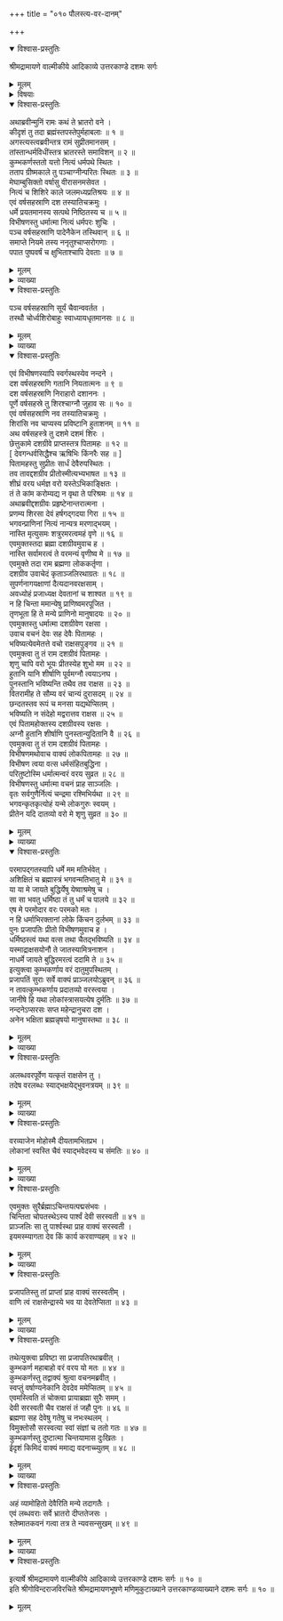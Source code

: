 +++
title = "०१० पौलस्त्य-वर-दानम्"

+++

<details open><summary>विश्वास-प्रस्तुतिः</summary>

श्रीमद्रामायणे वाल्मीकीये आदिकाव्ये उत्तरकाण्डे दशमः सर्गः
</details>

<details><summary>मूलम्</summary>

श्रीमद्रामायणे वाल्मीकीये आदिकाव्ये उत्तरकाण्डे दशमः सर्गः
</details>

<details><summary>विषयाः</summary>

रावणादि-तपस्-तुष्टेन ब्रह्मणा  
रावणाय तत्-प्रार्थनानुसारेण  
मानुषान्य-सर्वावध्यत्व-वर-दान-पूर्वकं  
पुनः परितोषाच्  
छेदे छेदे पुनर् नव-नव-शिरः-प्ररोहादि-विषयक-वरान्तर-दानम् ॥ १॥  

विभीषणाय तत्-प्रार्थनानुरेधेन  
धार्मिकत्वादि-वर-दान-पूर्वकं स्वयं-चिर-जीवित्व-वरदानम् ॥ २ ॥ 

कुंभकर्णाय वरदान-प्रवृत्तेन ब्रह्मणा  
देव-गण-प्रार्थनया सरस्वतीं प्रति तज्-जिह्वा-संनिधानेन  
विपरीत-वर-वरण-करण-प्रेरणा ॥ ३ ॥ 

ब्रह्मणा सरस्वती-विमोहित-मनस्कतया  
कुंभकर्णेन चिर-स्वाप-याचने  
तस्मै तद्-दान-पूर्वकं स्व-लोक-गमनम् ॥ ४ ॥
</details>

<details open><summary>विश्वास-प्रस्तुतिः</summary>

अथाब्रवीन्मुनिं रामः कथं ते भ्रातरो वने ।  
कीदृशं तु तदा ब्रह्मंस्तपस्तेपुर्महाबलाः ॥ १ ॥  
अगस्त्यस्त्वब्रवीन्तत्र रामं सुप्रीतमानसम् ।  
तांस्तान्धर्मविधींस्तत्र भ्रातरस्ते समाविशन् ॥ २ ॥  
कुम्भकर्णस्ततो यत्तो नित्यं धर्मपथे स्थितः ।  
तताप ग्रीष्मकाले तु पञ्चाग्नीन्परितः स्थितः ॥ ३ ॥  
मेघाम्बुसिक्तो वर्षासु वीरासनमसेवत ।  
नित्यं च शिशिरे काले जलमध्यप्रतिश्रयः ॥ ४ ॥  
एवं वर्षसहस्राणि दश तस्यातिचक्रमुः ।  
धर्मे प्रयतमानस्य सत्पथे निष्ठितस्य च ॥ ५ ॥  
विभीषणस्तु धर्मात्मा नित्यं धर्मपरः शुचिः ।  
पञ्च वर्षसहस्राणि पादेनैकेन तस्थिवान् ॥ ६ ॥  
समाप्ते नियमे तस्य ननृतुश्चाप्सरोगणाः ।  
पपात पुष्पवर्षं च क्षुभिताश्चापि देवताः ॥ ७ ॥
</details>

<details><summary>मूलम्</summary>

अथाब्रवीन्मुनिं रामः कथं ते भ्रातरो वने ।  
कीदृशं तु तदा ब्रह्मंस्तपस्तेपुर्महाबलाः ॥ १ ॥  
अगस्त्यस्त्वब्रवीन्तत्र रामं सुप्रीतमानसम् ।  
तांस्तान्धर्मविधींस्तत्र भ्रातरस्ते समाविशन् ॥ २ ॥  
कुम्भकर्णस्ततो यत्तो नित्यं धर्मपथे स्थितः ।  
तताप ग्रीष्मकाले तु पञ्चाग्नीन्परितः स्थितः ॥ ३ ॥  
मेघाम्बुसिक्तो वर्षासु वीरासनमसेवत ।  
नित्यं च शिशिरे काले जलमध्यप्रतिश्रयः ॥ ४ ॥  
एवं वर्षसहस्राणि दश तस्यातिचक्रमुः ।  
धर्मे प्रयतमानस्य सत्पथे निष्ठितस्य च ॥ ५ ॥  
विभीषणस्तु धर्मात्मा नित्यं धर्मपरः शुचिः ।  
पञ्च वर्षसहस्राणि पादेनैकेन तस्थिवान् ॥ ६ ॥  
समाप्ते नियमे तस्य ननृतुश्चाप्सरोगणाः ।  
पपात पुष्पवर्षं च क्षुभिताश्चापि देवताः ॥ ७ ॥
</details>

<details><summary>व्याख्या</summary>

वीरासनं नाम वामोरूपरि दक्षिणजङ्घां प्रतिष्ठाप्य स्थितिः ॥ ४-७ ॥
</details>

<details open><summary>विश्वास-प्रस्तुतिः</summary>

पञ्च वर्षसहस्राणि सूर्यं चैवान्ववर्तत ।  
तस्थौ चोर्ध्वशिरोबाहुः स्वाध्यायधृतमानसः ॥ ८ ॥
</details>

<details><summary>मूलम्</summary>

पञ्च वर्षसहस्राणि सूर्यं चैवान्ववर्तत ।  
तस्थौ चोर्ध्वशिरोबाहुः स्वाध्यायधृतमानसः ॥ ८ ॥
</details>

<details><summary>व्याख्या</summary>

सूर्यं चैवेति चकारेण पूर्ववदेकपादस्थितिः समुच्चीयते ॥ ८ ॥
</details>

<details open><summary>विश्वास-प्रस्तुतिः</summary>

एवं विभीषणस्यापि स्वर्गस्थस्येव नन्दने ।  
दश वर्षसहस्राणि गतानि नियतात्मनः ॥ ९ ॥  
दश वर्षसहस्राणि निराहारो दशाननः ।  
पूर्णे वर्षसहस्रे तु शिरश्चाग्नौ जुहाव सः ॥ १० ॥  
एवं वर्षसहस्राणि नव तस्यातिचक्रमुः ।  
शिरांसि नव चाप्यस्य प्रविष्टानि हुताशनम् ॥ ११ ॥  
अथ वर्षसहस्त्रे तु दशमे दशमं शिरः ।  
छेत्तुकामे दशग्रीवे प्राप्तस्तत्र पितामहः ॥ १२ ॥  
\[ देवगन्धर्वसिद्धैश्च ऋषिभिः किंनरैः सह ॥ \]  
पितामहस्तु सुप्रीतः सार्धं देवैरुपस्थितः ।  
तव तावद्दशग्रीव प्रीतोस्मीत्यभ्यभाषत ॥ १३ ॥  
शीघ्रं वरय धर्मज्ञ वरो यस्तेऽभिकाङ्क्षितः ।  
तं ते कांम करोम्यद्य न वृथा ते परिश्रमः ॥ १४ ॥  
अथाब्रवीद्दशग्रीवः प्रहृष्टेनान्तरात्मना ।  
प्रणम्य शिरसा देवं हर्षगद्गदया गिरा ॥ १५ ॥  
भगवन्प्राणिनां नित्यं नान्यत्र मरणाद्भयम् ।  
नास्ति मृत्युसमः शत्रुरमरत्वमहं वृणे ॥ १६ ॥  
एवमुक्तस्तदा ब्रह्मा दशग्रीवमुवाच ह ।  
नास्ति सर्वामरत्वं ते वरमन्यं वृणीष्व मे ॥ १७ ॥  
एवमुक्ते तदा राम ब्रह्मणा लोककर्तृणा ।  
दशग्रीव उवाचेदं कृताञ्जलिरथाग्रतः ॥ १८ ॥  
सुपर्णनागयक्षाणां दैत्यदानवरक्षसाम् ।  
अवध्योहं प्रजाध्यक्ष देवतानां च शाश्वत ॥ १९ ॥  
न हि चिन्ता ममान्येषु प्राणिष्वमरपूजित ।  
तृणभूता हि ते मन्ये प्राणिनो मानुषादयः ॥ २० ॥  
एवमुक्तस्तु धर्मात्मा दशग्रीवेण रक्षसा ।  
उवाच वचनं देवः सह देवैः पितामहः ।  
भविष्यत्येवमेतत्ते वचो राक्षसपुङ्गव ॥ २१ ॥  
एवमुक्त्वा तु तं राम दशग्रीवं पितामहः ।  
शृणु चापि वरो भूयः प्रीतस्येह शुभो मम ॥ २२ ॥  
हुतानि यानि शीर्षाणि पूर्वमग्नौ त्वयाऽनघ ।  
पुनस्तानि भविष्यन्ति तथैव तव राक्षस ॥ २३ ॥  
वितरामीह ते सौम्य वरं चान्यं दुरासदम् ॥ २४ ॥  
छन्दतस्तव रूपं च मनसा यद्यथेप्सितम् ।  
भविष्यति न संदेहो मद्वरात्तव राक्षस ॥ २५ ॥  
एवं पितामहोक्तस्य दशग्रीवस्य रक्षसः ।  
अग्नौ हुतानि शीर्षाणि पुनस्तान्युदितानि वै ॥ २६ ॥  
एवमुक्त्वा तु तं राम दशग्रीवं पितामहः ।  
विभीषणमथोवाच वाक्यं लोकपितामहः ॥ २७ ॥  
विभीषण त्वया वत्स धर्मसंहितबुद्धिना ।  
परितुष्टोस्मि धर्मात्मन्वरं वरय सुव्रत ॥ २८ ॥  
विभीषणस्तु धर्मात्मा वचनं प्राह साञ्जलिः ।  
वृतः सर्वगुणैर्नित्यं चन्द्रमा रश्मिभिर्यथा ॥ २९ ॥  
भगवन्कृतकृत्योहं यन्मे लोकगुरुः स्वयम् ।  
प्रीतेन यदि दातव्यो वरो मे शृणु सुव्रत ॥ ३० ॥
</details>

<details><summary>मूलम्</summary>

एवं विभीषणस्यापि स्वर्गस्थस्येव नन्दने ।  
दश वर्षसहस्राणि गतानि नियतात्मनः ॥ ९ ॥  
दश वर्षसहस्राणि निराहारो दशाननः ।  
पूर्णे वर्षसहस्रे तु शिरश्चाग्नौ जुहाव सः ॥ १० ॥  
एवं वर्षसहस्राणि नव तस्यातिचक्रमुः ।  
शिरांसि नव चाप्यस्य प्रविष्टानि हुताशनम् ॥ ११ ॥  
अथ वर्षसहस्त्रे तु दशमे दशमं शिरः ।  
छेत्तुकामे दशग्रीवे प्राप्तस्तत्र पितामहः ॥ १२ ॥  
\[ देवगन्धर्वसिद्धैश्च ऋषिभिः किंनरैः सह ॥ \]  
पितामहस्तु सुप्रीतः सार्धं देवैरुपस्थितः ।  
तव तावद्दशग्रीव प्रीतोस्मीत्यभ्यभाषत ॥ १३ ॥  
शीघ्रं वरय धर्मज्ञ वरो यस्तेऽभिकाङ्क्षितः ।  
तं ते कांम करोम्यद्य न वृथा ते परिश्रमः ॥ १४ ॥  
अथाब्रवीद्दशग्रीवः प्रहृष्टेनान्तरात्मना ।  
प्रणम्य शिरसा देवं हर्षगद्गदया गिरा ॥ १५ ॥  
भगवन्प्राणिनां नित्यं नान्यत्र मरणाद्भयम् ।  
नास्ति मृत्युसमः शत्रुरमरत्वमहं वृणे ॥ १६ ॥  
एवमुक्तस्तदा ब्रह्मा दशग्रीवमुवाच ह ।  
नास्ति सर्वामरत्वं ते वरमन्यं वृणीष्व मे ॥ १७ ॥  
एवमुक्ते तदा राम ब्रह्मणा लोककर्तृणा ।  
दशग्रीव उवाचेदं कृताञ्जलिरथाग्रतः ॥ १८ ॥  
सुपर्णनागयक्षाणां दैत्यदानवरक्षसाम् ।  
अवध्योहं प्रजाध्यक्ष देवतानां च शाश्वत ॥ १९ ॥  
न हि चिन्ता ममान्येषु प्राणिष्वमरपूजित ।  
तृणभूता हि ते मन्ये प्राणिनो मानुषादयः ॥ २० ॥  
एवमुक्तस्तु धर्मात्मा दशग्रीवेण रक्षसा ।  
उवाच वचनं देवः सह देवैः पितामहः ।  
भविष्यत्येवमेतत्ते वचो राक्षसपुङ्गव ॥ २१ ॥  
एवमुक्त्वा तु तं राम दशग्रीवं पितामहः ।  
शृणु चापि वरो भूयः प्रीतस्येह शुभो मम ॥ २२ ॥  
हुतानि यानि शीर्षाणि पूर्वमग्नौ त्वयाऽनघ ।  
पुनस्तानि भविष्यन्ति तथैव तव राक्षस ॥ २३ ॥  
वितरामीह ते सौम्य वरं चान्यं दुरासदम् ॥ २४ ॥  
छन्दतस्तव रूपं च मनसा यद्यथेप्सितम् ।  
भविष्यति न संदेहो मद्वरात्तव राक्षस ॥ २५ ॥  
एवं पितामहोक्तस्य दशग्रीवस्य रक्षसः ।  
अग्नौ हुतानि शीर्षाणि पुनस्तान्युदितानि वै ॥ २६ ॥  
एवमुक्त्वा तु तं राम दशग्रीवं पितामहः ।  
विभीषणमथोवाच वाक्यं लोकपितामहः ॥ २७ ॥  
विभीषण त्वया वत्स धर्मसंहितबुद्धिना ।  
परितुष्टोस्मि धर्मात्मन्वरं वरय सुव्रत ॥ २८ ॥  
विभीषणस्तु धर्मात्मा वचनं प्राह साञ्जलिः ।  
वृतः सर्वगुणैर्नित्यं चन्द्रमा रश्मिभिर्यथा ॥ २९ ॥  
भगवन्कृतकृत्योहं यन्मे लोकगुरुः स्वयम् ।  
प्रीतेन यदि दातव्यो वरो मे शृणु सुव्रत ॥ ३० ॥
</details>

<details><summary>व्याख्या</summary>

स्वर्गस्थस्य देवस्य नन्दन इवेत्यनेन तपःप्रवृत्तिसंतोष उक्तः ॥ ९-३० ॥
</details>

<details open><summary>विश्वास-प्रस्तुतिः</summary>

परमापद्गतस्यापि धर्मे मम मतिर्भवेत् ।  
अशिक्षितं च ब्रह्मास्त्रं भगवन्मतिभातु मे ॥ ३१ ॥  
या या मे जायते बुद्धिर्येषु येष्वाश्रमेषु च ।  
सा सा भवतु धर्मिष्ठा तं तु धर्मं च पालये ॥ ३२ ॥  
एष मे परमोदार वरः परमको मतः ।  
न हि धर्माभिरक्तानां लोके किंचन दुर्लभम् ॥ ३३ ॥  
पुनः प्रजापतिः प्रीतो विभीषणमुवाच ह ।  
धर्मिष्ठस्त्वं यथा वत्स तथा चैतद्भविष्यति ॥ ३४ ॥  
यस्माद्राक्षसयोनौ ते जातस्यामित्रनाशन ।  
नाधर्मे जायते बुद्धिरमरत्वं ददामि ते ॥ ३५ ॥  
इत्युक्त्वा कुम्भकर्णाय वरं दातुमुपस्थितम् ।  
प्रजापतिं सुराः सर्वे वाक्यं प्राञ्जलयोऽब्रुवन् ॥ ३६ ॥  
न तावत्कुम्भकर्णाय प्रदातव्यो वरस्त्वया ।  
जानीषे हि यथा लोकांस्त्रासयत्येष दुर्मतिः ॥ ३७ ॥  
नन्दनेऽप्सरसः सप्त महेन्द्रानुचरा दश ।  
अनेन भक्षिता ब्रह्मन्नृषयो मानुषास्तथा ॥ ३८ ॥
</details>

<details><summary>मूलम्</summary>

परमापद्गतस्यापि धर्मे मम मतिर्भवेत् ।  
अशिक्षितं च ब्रह्मास्त्रं भगवन्मतिभातु मे ॥ ३१ ॥  
या या मे जायते बुद्धिर्येषु येष्वाश्रमेषु च ।  
सा सा भवतु धर्मिष्ठा तं तु धर्मं च पालये ॥ ३२ ॥  
एष मे परमोदार वरः परमको मतः ।  
न हि धर्माभिरक्तानां लोके किंचन दुर्लभम् ॥ ३३ ॥  
पुनः प्रजापतिः प्रीतो विभीषणमुवाच ह ।  
धर्मिष्ठस्त्वं यथा वत्स तथा चैतद्भविष्यति ॥ ३४ ॥  
यस्माद्राक्षसयोनौ ते जातस्यामित्रनाशन ।  
नाधर्मे जायते बुद्धिरमरत्वं ददामि ते ॥ ३५ ॥  
इत्युक्त्वा कुम्भकर्णाय वरं दातुमुपस्थितम् ।  
प्रजापतिं सुराः सर्वे वाक्यं प्राञ्जलयोऽब्रुवन् ॥ ३६ ॥  
न तावत्कुम्भकर्णाय प्रदातव्यो वरस्त्वया ।  
जानीषे हि यथा लोकांस्त्रासयत्येष दुर्मतिः ॥ ३७ ॥  
नन्दनेऽप्सरसः सप्त महेन्द्रानुचरा दश ।  
अनेन भक्षिता ब्रह्मन्नृषयो मानुषास्तथा ॥ ३८ ॥
</details>

<details><summary>व्याख्या</summary>

परमेति श्लोकद्वयमेकं वाक्यम् ॥ ब्रह्मास्त्रं ब्रह्मास्त्रमन्त्रं । पालये पालयेयम् ॥ ३१-३८ ॥
</details>

<details open><summary>विश्वास-प्रस्तुतिः</summary>

अलब्धवरपूर्वेण यत्कृतं राक्षसेन तु ।  
तदेष वरलब्धः स्याद्भक्षयेद्भुवनत्रयम् ॥ ३९ ॥
</details>

<details><summary>मूलम्</summary>

अलब्धवरपूर्वेण यत्कृतं राक्षसेन तु ।  
तदेष वरलब्धः स्याद्भक्षयेद्भुवनत्रयम् ॥ ३९ ॥
</details>

<details><summary>व्याख्या</summary>

अलब्धवरपूर्वेण पूर्वमलब्धवरेण कुम्भकर्णेन । यत् भक्षणात्मकं कर्म कृतं तत् तस्मात् कारणात् । वरलब्धः लब्धवरः स्यात् स्याद्यदि भुवनत्रयमपि भक्षयेदित्यर्थः ॥ ३९ ॥
</details>

<details open><summary>विश्वास-प्रस्तुतिः</summary>

वरव्याजेन मोहोस्मै दीयतामभितप्रभ ।  
लोकानां स्वस्ति चैवं स्याद्भवेदस्य च संमतिः ॥ ४० ॥
</details>

<details><summary>मूलम्</summary>

वरव्याजेन मोहोस्मै दीयतामभितप्रभ ।  
लोकानां स्वस्ति चैवं स्याद्भवेदस्य च संमतिः ॥ ४० ॥
</details>

<details><summary>व्याख्या</summary>

मोहः अज्ञानं । एवं मोहस्यैव प्रदाने अस्य च सन्नतिः शिक्षा भवेत् ॥ ४० ॥
</details>

<details open><summary>विश्वास-प्रस्तुतिः</summary>

एवमुक्तः सुरैर्ब्रह्माऽचिन्तयत्पद्मसंभवः ।  
चिन्तिता चोपतस्थेऽस्य पार्श्वं देवी सरस्वती ॥ ४१ ॥  
प्राञ्जलिः सा तु पार्श्वस्था प्राह वाक्यं सरस्वती ।  
इयमस्म्यागता देव किं कार्य करवाण्यहम् ॥ ४२ ॥
</details>

<details><summary>मूलम्</summary>

एवमुक्तः सुरैर्ब्रह्माऽचिन्तयत्पद्मसंभवः ।  
चिन्तिता चोपतस्थेऽस्य पार्श्वं देवी सरस्वती ॥ ४१ ॥  
प्राञ्जलिः सा तु पार्श्वस्था प्राह वाक्यं सरस्वती ।  
इयमस्म्यागता देव किं कार्य करवाण्यहम् ॥ ४२ ॥
</details>

<details><summary>व्याख्या</summary>

अचिन्तयत् । देवीमिति शेषः ॥ ४१-४२ ॥
</details>

<details open><summary>विश्वास-प्रस्तुतिः</summary>

प्रजापतिस्तु तां प्राप्तां प्राह वाक्यं सरस्वतीम् ।  
वाणि त्वं राक्षसेन्द्रास्ये भव या देवतेप्सिता ॥ ४३ ॥
</details>

<details><summary>मूलम्</summary>

प्रजापतिस्तु तां प्राप्तां प्राह वाक्यं सरस्वतीम् ।  
वाणि त्वं राक्षसेन्द्रास्ये भव या देवतेप्सिता ॥ ४३ ॥
</details>

<details><summary>व्याख्या</summary>

भव या देवतेप्सिता । यादृग्रूपा देवतैः काङ्क्षिता तादृशी भवेत्यर्थः ॥ ४३ ॥
</details>

<details open><summary>विश्वास-प्रस्तुतिः</summary>

तथेत्युक्त्वा प्रविष्टा सा प्रजापतिरथाब्रवीत् ।  
कुम्भकर्ण महाबाहो वरं वरय यो मतः ॥ ४४ ॥  
कुम्भकर्णस्तु तद्वाक्यं श्रुत्वा वचनमब्रवीत् ।  
स्वप्तुं वर्षाण्यनेकानि देवदेव ममेप्सितम् ॥ ४५ ॥  
एवमस्त्विति तं चोक्त्वा प्रायाब्रह्मा सुरैः समम् ।  
देवी सरस्वती चैव राक्षसं तं जहौ पुनः ॥ ४६ ॥  
ब्रह्मणा सह देवेषु गतेषु च नभःस्थलम् ।  
विमुक्तोसौ सरस्वत्या स्वां संज्ञां च ततो गतः ॥ ४७ ॥  
कुम्भकर्णस्तु दुष्टात्मा चिन्तयामास दुःखितः ।  
ईदृशं किमिदं वाक्यं ममाद्य वदनाच्च्युतम् ॥ ४८ ॥
</details>

<details><summary>मूलम्</summary>

तथेत्युक्त्वा प्रविष्टा सा प्रजापतिरथाब्रवीत् ।  
कुम्भकर्ण महाबाहो वरं वरय यो मतः ॥ ४४ ॥  
कुम्भकर्णस्तु तद्वाक्यं श्रुत्वा वचनमब्रवीत् ।  
स्वप्तुं वर्षाण्यनेकानि देवदेव ममेप्सितम् ॥ ४५ ॥  
एवमस्त्विति तं चोक्त्वा प्रायाब्रह्मा सुरैः समम् ।  
देवी सरस्वती चैव राक्षसं तं जहौ पुनः ॥ ४६ ॥  
ब्रह्मणा सह देवेषु गतेषु च नभःस्थलम् ।  
विमुक्तोसौ सरस्वत्या स्वां संज्ञां च ततो गतः ॥ ४७ ॥  
कुम्भकर्णस्तु दुष्टात्मा चिन्तयामास दुःखितः ।  
ईदृशं किमिदं वाक्यं ममाद्य वदनाच्च्युतम् ॥ ४८ ॥
</details>

<details><summary>व्याख्या</summary>

प्रविष्टा सा देवतोक्तरूपा प्रविष्टेत्यर्थः ॥ ४४-४८ ॥
</details>

<details open><summary>विश्वास-प्रस्तुतिः</summary>

अहं व्यामोहितो देवैरिति मन्ये तदागतैः ।  
एवं लब्धवराः सर्वे भ्रातरो दीप्ततेजसः ।  
श्लेष्मातकवनं गत्वा तत्र ते न्यवसन्सुखम् ॥ ४९ ॥
</details>

<details><summary>मूलम्</summary>

अहं व्यामोहितो देवैरिति मन्ये तदागतैः ।  
एवं लब्धवराः सर्वे भ्रातरो दीप्ततेजसः ।  
श्लेष्मातकवनं गत्वा तत्र ते न्यवसन्सुखम् ॥ ४९ ॥
</details>

<details><summary>व्याख्या</summary>

श्लेष्मातकवनं तत्प्रचुरं पितुस्तपोवनमित्यर्थः ॥ ४९ ॥
</details>

<details open><summary>विश्वास-प्रस्तुतिः</summary>

इत्यार्षे श्रीमद्रामायणे वाल्मीकीये आदिकाव्ये उत्तरकाण्डे दशमः सर्गः ॥ १० ॥  
इति श्रीगोविन्दराजविरचिते श्रीमद्रामायणभूषणे मणिमुकुटाख्याने उत्तरकाण्डव्याख्याने दशमः सर्गः ॥ १० ॥
</details>

<details><summary>मूलम्</summary>

इत्यार्षे श्रीमद्रामायणे वाल्मीकीये आदिकाव्ये उत्तरकाण्डे दशमः सर्गः ॥ १० ॥  
इति श्रीगोविन्दराजविरचिते श्रीमद्रामायणभूषणे मणिमुकुटाख्याने उत्तरकाण्डव्याख्याने दशमः सर्गः ॥ १० ॥
</details>

